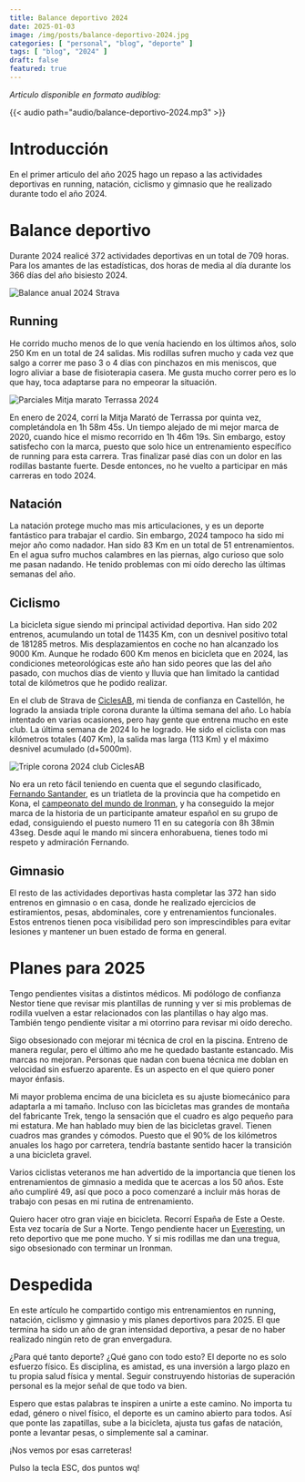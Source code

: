 ```yaml
---
title: Balance deportivo 2024
date: 2025-01-03
image: /img/posts/balance-deportivo-2024.jpg
categories: [ "personal", "blog", "deporte" ]
tags: [ "blog", "2024" ]
draft: false
featured: true
---
```


*Articulo disponible en formato audiblog:*

{{< audio path="audio/balance-deportivo-2024.mp3" >}}

# Introducción

En el primer articulo del año 2025 hago un repaso a las actividades deportivas en running, natación, ciclismo y gimnasio que he realizado durante todo el año 2024.

# Balance deportivo

Durante 2024 realicé 372 actividades deportivas en un total de 709 horas. Para los amantes de las estadísticas, dos horas de media al día durante los 366 días del año bisiesto 2024.

![Balance anual 2024 Strava](/img/balance-anual-strava-2024.webp)

## Running

He corrido mucho menos de lo que venía haciendo en los últimos años, solo 250 Km en un total de 24 salidas. Mis rodillas sufren mucho y cada vez que salgo a correr me paso 3 o 4 días con pinchazos en mis meniscos, que logro aliviar a base de fisioterapia casera. Me gusta mucho correr pero es lo que hay, toca adaptarse para no empeorar la situación.

![Parciales Mitja marato Terrassa 2024](/img/mitja-marato-terrassa-2024-parciales.webp)

En enero de 2024, corrí la Mitja Marató de Terrassa por quinta vez, completándola en 1h 58m 45s. Un tiempo alejado de mi mejor marca de 2020, cuando hice el mismo recorrido en 1h 46m 19s. Sin embargo, estoy satisfecho con la marca, puesto que solo hice un entrenamiento específico de running para esta carrera. Tras finalizar pasé días con un dolor en las rodillas bastante fuerte. Desde entonces, no he vuelto a participar en más carreras en todo 2024.

## Natación

La natación protege mucho mas mis articulaciones, y es un deporte fantástico para trabajar el cardio. Sin embargo, 2024 tampoco ha sido mi mejor año como nadador. Han sido 83 Km en un total de 51 entrenamientos. En el agua sufro muchos calambres en las piernas, algo curioso que solo me pasan nadando. He tenido problemas con mi oído derecho las últimas semanas del año.

## Ciclismo

La bicicleta sigue siendo mi principal actividad deportiva. Han sido 202 entrenos, acumulando un total de 11435 Km, con un desnivel positivo total de 181285 metros. Mis desplazamientos en coche no han alcanzado los 9000 Km. Aunque he rodado 600 Km menos en bicicleta que en 2024, las condiciones meteorológicas este año han sido peores que las del año pasado, con muchos días de viento y lluvia que han limitado la cantidad total de kilómetros que he podido realizar.

En el club de Strava de [CiclesAB](https://ciclesab.com/), mi tienda de confianza en Castellón, he logrado la ansiada triple corona durante la última semana del año. Lo había intentado en varias ocasiones, pero hay gente que entrena mucho en este club. La última semana de 2024 lo he logrado. He sido el ciclista con mas kilómetros totales (407 Km), la salida mas larga (113 Km) y el máximo desnivel acumulado (d+5000m).

![Triple corona 2024 club CiclesAB](/img/triple-corona-club-ciclesab-2024.webp)

No era un reto fácil teniendo en cuenta que el segundo clasificado, [Fernando Santander](https://triatlonchannel.com/2024/10/27/fernando-santander-lidera-la-actuacion-espanola-con-record-ge-en-kona/), es un triatleta de la provincia que ha competido en Kona, el [campeonato del mundo de Ironman](https://www.ironman.com/im-world-championship-kona), y ha conseguido la mejor marca de la historia de un participante amateur español en su grupo de edad, consiguiendo el puesto numero 11 en su categoría con 8h 38min 43seg. Desde aquí le mando mi sincera enhorabuena, tienes todo mi respeto y admiración Fernando.

## Gimnasio

El resto de las actividades deportivas hasta completar las 372 han sido entrenos en gimnasio o en casa, donde he realizado ejercicios de estiramientos, pesas, abdominales, core y entrenamientos funcionales. Estos entrenos tienen poca visibilidad pero son imprescindibles para evitar lesiones y mantener un buen estado de forma en general.

# Planes para 2025

Tengo pendientes visitas a distintos médicos. Mi podólogo de confianza Nestor tiene que revisar mis plantillas de running y ver si mis problemas de rodilla vuelven a estar relacionados con las plantillas o hay algo mas. También tengo pendiente visitar a mi otorrino para revisar mi oído derecho.

Sigo obsesionado con mejorar mi técnica de crol en la piscina. Entreno de manera regular, pero el último año me he quedado bastante estancado. Mis marcas no mejoran. Personas que nadan con buena técnica me doblan en velocidad sin esfuerzo aparente. Es un aspecto en el que quiero poner mayor énfasis.

Mi mayor problema encima de una bicicleta es su ajuste biomecánico para adaptarla a mi tamaño. Incluso con las bicicletas mas grandes de montaña del fabricante Trek, tengo la sensación que el cuadro es algo pequeño para mi estatura. Me han hablado muy bien de las bicicletas gravel. Tienen cuadros mas grandes y cómodos. Puesto que el 90% de los kilómetros anuales los hago por carretera, tendría bastante sentido hacer la transición a una bicicleta gravel.

Varios ciclistas veteranos me han advertido de la importancia que tienen los entrenamientos de gimnasio a medida que te acercas a los 50 años. Este año cumpliré 49, así que poco a poco comenzaré a incluir más horas de trabajo con pesas en mi rutina de entrenamiento.

Quiero hacer otro gran viaje en bicicleta. Recorrí España de Este a Oeste. Esta vez tocaría de Sur a Norte. Tengo pendiente hacer un [Everesting](https://everesting.com/), un reto deportivo que me pone mucho. Y si mis rodillas me dan una tregua, sigo obsesionado con terminar un Ironman.

# Despedida

En este artículo he compartido contigo mis entrenamientos en running, natación, ciclismo y gimnasio y mis planes deportivos para 2025. El que termina ha sido un año de gran intensidad deportiva, a pesar de no haber realizado ningún reto de gran envergadura.

¿Para qué tanto deporte? ¿Qué gano con todo esto? El deporte no es solo esfuerzo físico. Es disciplina, es amistad, es una inversión a largo plazo en tu propia salud física y mental. Seguir construyendo historias de superación personal es la mejor señal de que todo va bien.

Espero que estas palabras te inspiren a unirte a este camino. No importa tu edad, género o nivel físico, el deporte es un camino abierto para todos. Así que ponte las zapatillas, sube a la bicicleta, ajusta tus gafas de natación, ponte a levantar pesas, o simplemente sal a caminar.

¡Nos vemos por esas carreteras!

Pulso la tecla ESC, dos puntos wq!
